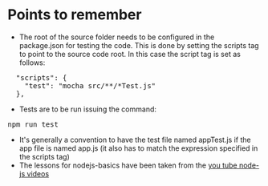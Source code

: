 # Points to remember
- The root of the source folder needs to be configured in the package.json
for testing the code. This is done by setting the scripts tag to point to
the source code root. In this case the script tag is set as follows:
<pre>
  "scripts": {
    "test": "mocha src/**/*Test.js"
  },
</pre>
- Tests are to be run issuing the command: 
<pre>npm run test</pre>
- It's generally a convention to have the test file named appTest.js if
the app file is named app.js (it also has to match the expression specified
in the scripts tag)
- The lessons for nodejs-basics have been taken from the <a href="https://www.youtube.com/watch?v=tiMLxUKrB-g&list=PL55RiY5tL51oGJorjEgl6NVeDbx_fO5jR&index=6">you tube node-js videos</a>
